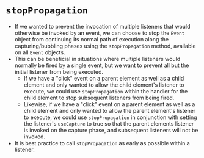 # `stopPropagation`

- If we wanted to prevent the invocation of multiple listeners that would otherwise be invoked by an event, we can choose to stop the `Event` object from continuing its normal path of execution along the capturing/bubbling phases using the `stopPropagation` method, available on all `Event` objects.
- This can be beneficial in situations where multiple listeners would normally be fired by a single event, but we want to prevent all but the initial listener from being executed.
  - If we have a "click" event on a parent element as well as a child element and only wanted to allow the child element's listener to execute, we could use `stopPropagation` within the handler for the child element to stop subsequent listeners from being fired.
  - Likewise, if we have a "click" event on a parent element as well as a child element and only wanted to allow the parent element's listener to execute, we could use `stopPropagation` in conjunction with setting the listener's `useCapture` to true so that the parent elements listener is invoked on the capture phase, and subsequent listeners will not be invoked.
- It is best practice to call `stopPropagation` as early as possible within a listener.
